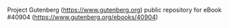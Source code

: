 Project Gutenberg (https://www.gutenberg.org) public repository for eBook #40904 (https://www.gutenberg.org/ebooks/40904)
